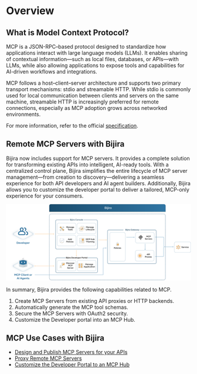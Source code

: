 # Overview

## What is Model Context Protocol?

MCP is a JSON-RPC–based protocol designed to standardize how applications interact with large language models (LLMs). It enables sharing of contextual information—such as local files, databases, or APIs—with LLMs, while also allowing applications to expose tools and capabilities for AI-driven workflows and integrations.

MCP follows a host–client–server architecture and supports two primary transport mechanisms: stdio and streamable HTTP. While stdio is commonly used for local communication between clients and servers on the same machine, streamable HTTP is increasingly preferred for remote connections, especially as MCP adoption grows across networked environments. 

For more information, refer to the official [specification](https://modelcontextprotocol.io/introduction).

## Remote MCP Servers with Bijira

Bijira now includes support for MCP servers. It provides a complete solution for transforming existing APIs into intelligent, AI-ready tools. With a centralized control plane, Bijira simplifies the entire lifecycle of MCP server management—from creation to discovery—delivering a seamless experience for both API developers and AI agent builders. Additionally, Bijira allows you to customize the developer portal to deliver a tailored, MCP-only experience for your consumers.

![MCP Inspector](../assets/img/introduction/mcp/mcp-architecture.png)

In summary, Bijira provides the following capabilities related to MCP.

1. Create MCP Servers from existing API proxies or HTTP backends.
2. Automatically generate the MCP tool schemas.
3. Secure the MCP Servers with OAuth2 security.
4. Customize the Developer portal into an MCP Hub.

## MCP Use Cases with Bijira

- [Design and Publish MCP Servers for your APIs](design-mcp-servers.md)
- [Proxy Remote MCP Servers](proxy-remote-servers.md)
- [Customize the Developer Portal to an MCP Hub](devportal-mcp-hub.md)


